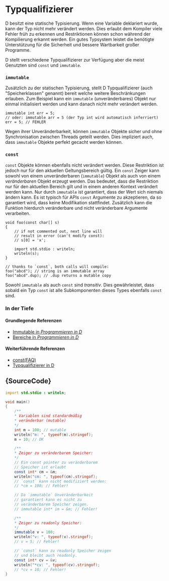 # Typqualifizierer

D besitzt eine statische Typisierung. Wenn eine Variable deklariert wurde, kann der
Typ nicht mehr verändert werden. Dies erlaubt dem Kompiler viele Fehler früh
zu erkennen und Restriktionen können schon während der Kompilierung erkannt werden.
Ein gutes Typsystem leistet die benötigte Unterstützung für die Sicherheit
und bessere Wartbarkeit großer Programme.

D stellt verschiedene Typqualifizierer zur Verfügung aber die meist Genutzten sind
`const` und `immutable`.

### `immutable`

Zusätzlich zu der statischen Typisierung, stellt D Typqualifizierer (auch "Speicherklassen" genannt)
bereit welche weitere Beschränkungen erlauben. Zum Beispiel kann ein `immutable` (unveränderbares)
Objekt nur einmal initialisiert werden und kann danach nicht mehr verändert werden.

    immutable int err = 5;
    // oder: immutable arr = 5 (der Typ int wird automatisch inferriert)
    err = 5; // FEHLER

Wegen ihrer Unveränderbarkeit, können `immutable` Objekte sicher und ohne Syn­chro­ni­sa­ti­on
zwischen Threads geteilt werden. Dies impliziert auch, dass `immutable` Objekte perfekt
gecacht werden können.

### `const`

`const` Objekte können ebenfalls nicht verändert werden. Diese Restriktion ist
jedoch nur für den aktuellen Geltungsbereich gültig. Ein `const` Zeiger
kann sowohl von einem unveränderbaren (`immutable`) Objekt als auch von einem
_veränderbaren_ Objekt erzeugt werden.
Das bedeutet, dass die Restriktion nur für den aktuellen Bereich gilt und in
einem anderen Kontext verändert werden kann. Nur durch `immutable` ist garantiert,
dass der Wert sich niemals ändern kann. Es ist typisch für APIs `const` Argumente
zu akzeptieren, da so garantiert wird, dass keine Modifikation stattfindet.
Zusätzlich kann die Funktion hierdurch veränderbare und nicht veränderbare Argumente
verarbeiten.

    void foo(const char[] s)
    {
        // if not commented out, next line will
        // result in error (can't modify const):
        // s[0] = 'x';
    
        import std.stdio : writeln;
        writeln(s);
    }

    // thanks to `const`, both calls will compile:
    foo("abcd"); // string is an immutable array
    foo("abcd".dup); // .dup returns a mutable copy

Sowohl `immutable` als auch `const` sind _transitiv_. Dies gewährleistet, dass
sobald ein Typ `const` ist alle Subkomponenten dieses Types ebenfalls `const` sind.

### In der Tiefe

#### Grundlegende Referenzen

- [Immutable in _Programmieren in D_](http://ddili.org/ders/d.en/const_and_immutable.html)
- [Bereiche in _Programmieren in D_](http://ddili.org/ders/d.en/name_space.html)

#### Weiterführende Referenzen

- [const(FAQ)](https://dlang.org/const-faq.html)
- [Typqualifizierer in D](https://dlang.org/spec/const3.html)

## {SourceCode}

```d
import std.stdio : writeln;

void main()
{
    /**
    * Variablen sind stan­dard­mä­ßig
    * veränderbar (mutable)
    */
    int m = 100; // mutable
    writeln("m: ", typeof(m).stringof);
    m = 10; // OK

    /**
    * Zeiger zu veränderbarem Speicher:
    */
    // Ein const pointer zu veränderbarem
    // Speicher ist erlaubt
    const int* cm = &m;
    writeln("cm: ", typeof(cm).stringof);
    // `const` kann nicht modifiziert werden:
    // *cm = 100; // Fehler!

    // Da `immutable` Unveränderbarkeit
    // garantiert kann es nicht zu
    // veränderbarem Speicher zeigen.
    // immutable int* im = &m; // Fehler!

    /**
    * Zeiger zu readonly Speicher:
    */
    immutable v = 100;
    writeln("v: ", typeof(v).stringof);
    // v = 5; // Fehler!

    // `const` kann zu readonly Speicher zeigen
    // und bleibt auch readonly.
    const int* cv = &v;
    writeln("*cv: ", typeof(cv).stringof);
    // *cv = 10; // Fehler!
}
```
